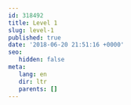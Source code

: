 ```yaml
---
id: 318492
title: Level 1
slug: level-1
published: true
date: '2018-06-20 21:51:16 +0000'
seo:
   hidden: false
meta:
   lang: en
   dir: ltr
   parents: []
---
```


